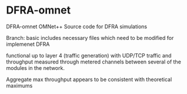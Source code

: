 # DFRA-omnet
DFRA-omnet  OMNet++ Source code for DFRA simulations

Branch: basic
includes necessary files which need to be modified for implemenet
DFRA

functional up to layer 4 (traffic generation) with UDP/TCP traffic and 
throughput measured through metered channels between several of the modules 
in the network.  

Aggregate max throughput appears to be consistent with theoretical maximums
